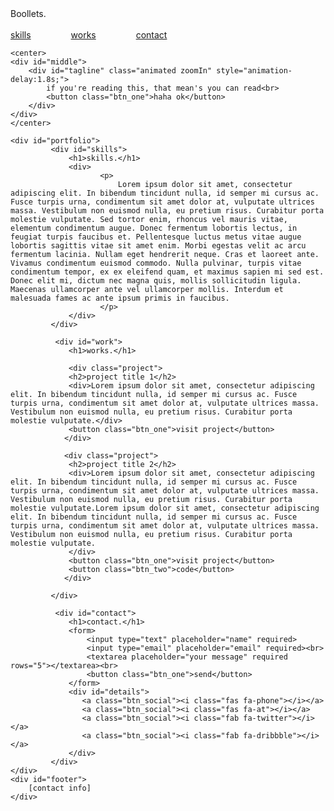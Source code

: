 <html lang="en">
<head>
    <meta charset="UTF-8">
    <meta name="viewport" content="width=device-width, initial-scale=1.0">
    <meta http-equiv="X-UA-Compatible" content="ie=edge">
    <title>yourname.</title>
    <link rel="stylesheet" href="https://cdnjs.cloudflare.com/ajax/libs/animate.css/3.7.0/animate.min.css">
    <link href="https://fonts.googleapis.com/css?family=Comfortaa:700" rel="stylesheet">
    <script src="https://code.jquery.com/jquery-3.3.1.min.js" integrity="sha256-FgpCb/KJQlLNfOu91ta32o/NMZxltwRo8QtmkMRdAu8=" crossorigin="anonymous"></script>
    <link rel="stylesheet" href="https://use.fontawesome.com/releases/v5.7.1/css/all.css" integrity="sha384-fnmOCqbTlWIlj8LyTjo7mOUStjsKC4pOpQbqyi7RrhN7udi9RwhKkMHpvLbHG9Sr" crossorigin="anonymous">
    <link rel="stylesheet" href="index.css">
</head>
<body>
    <div id="loading">
        <div id="spinner"></div>
    </div>
    <div id="header" class="animated slideInDown" style="animation-delay:1.8s;">
    <div id="title">Boollets.</div><br>
    <div id="links">
        <a href="#skills">skills</a>
        <a href="#work" style="margin:0px 60px;">works</a>
        <a href="#contact">contact</a>
    </div>
    </div>

    <center>
    <div id="middle">
        <div id="tagline" class="animated zoomIn" style="animation-delay:1.8s;">
            if you're reading this, that mean's you can read<br>
            <button class="btn_one">haha ok</button>
        </div>
    </div>
    </center>

    <div id="portfolio">
             <div id="skills">
                 <h1>skills.</h1>   
                 <div>
                        <p>
                            Lorem ipsum dolor sit amet, consectetur adipiscing elit. In bibendum tincidunt nulla, id semper mi cursus ac. Fusce turpis urna, condimentum sit amet dolor at, vulputate ultrices massa. Vestibulum non euismod nulla, eu pretium risus. Curabitur porta molestie vulputate. Sed tortor enim, rhoncus vel mauris vitae, elementum condimentum augue. Donec fermentum lobortis lectus, in feugiat turpis faucibus et. Pellentesque luctus metus vitae augue lobortis sagittis vitae sit amet enim. Morbi egestas velit ac arcu fermentum lacinia. Nullam eget hendrerit neque. Cras et laoreet ante. Vivamus condimentum euismod commodo. Nulla pulvinar, turpis vitae condimentum tempor, ex ex eleifend quam, et maximus sapien mi sed est. Donec elit mi, dictum nec magna quis, mollis sollicitudin ligula. Maecenas ullamcorper ante vel ullamcorper mollis. Interdum et malesuada fames ac ante ipsum primis in faucibus.
                        </p>
                 </div> 
             </div>
         
              <div id="work">
                 <h1>works.</h1>

                 <div class="project">
                 <h2>project title 1</h2>
                 <div>Lorem ipsum dolor sit amet, consectetur adipiscing elit. In bibendum tincidunt nulla, id semper mi cursus ac. Fusce turpis urna, condimentum sit amet dolor at, vulputate ultrices massa. Vestibulum non euismod nulla, eu pretium risus. Curabitur porta molestie vulputate.</div>
                 <button class="btn_one">visit project</button>
                </div>

                <div class="project">
                 <h2>project title 2</h2>
                 <div>Lorem ipsum dolor sit amet, consectetur adipiscing elit. In bibendum tincidunt nulla, id semper mi cursus ac. Fusce turpis urna, condimentum sit amet dolor at, vulputate ultrices massa. Vestibulum non euismod nulla, eu pretium risus. Curabitur porta molestie vulputate.Lorem ipsum dolor sit amet, consectetur adipiscing elit. In bibendum tincidunt nulla, id semper mi cursus ac. Fusce turpis urna, condimentum sit amet dolor at, vulputate ultrices massa. Vestibulum non euismod nulla, eu pretium risus. Curabitur porta molestie vulputate.
                 </div>
                 <button class="btn_one">visit project</button>
                 <button class="btn_two">code</button>
                </div>

             </div>
         
              <div id="contact">
                 <h1>contact.</h1> 
                 <form>
                     <input type="text" placeholder="name" required>
                     <input type="email" placeholder="email" required><br>
                     <textarea placeholder="your message" required rows="5"></textarea><br>
                     <button class="btn_one">send</button>
                 </form> 
                 <div id="details">
                    <a class="btn_social"><i class="fas fa-phone"></i></a>
                    <a class="btn_social"><i class="fas fa-at"></i></a>
                    <a class="btn_social"><i class="fab fa-twitter"></i></a>
                    <a class="btn_social"><i class="fab fa-dribbble"></i></a>
                 </div>   
             </div>
    </div>
    <div id="footer">
        [contact info]
    </div>
<script src="index.js" type="text/javascript"></script>
</body>
</html>
